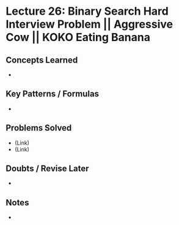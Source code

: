 # Lecture 26: Binary Search Hard Interview Problem || Aggressive Cow || KOKO Eating Banana

## Concepts Learned
-

## Key Patterns / Formulas
-

## Problems Solved
- (Link) 
- (Link) 

## Doubts / Revise Later
-

## Notes
-
